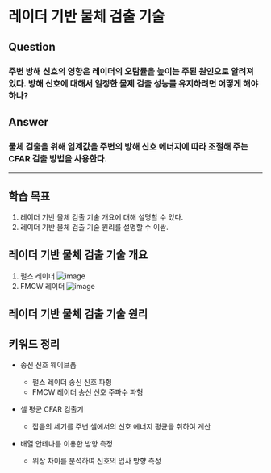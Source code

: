 # 레이더 기반 물체 검출 기술

## Question
### 주변 방해 신호의 영향은 레이더의 오탐률을 높이는 주된 원인으로 알려져 있다. 방해 신호에 대해서 일정한 물제 검출 성능를 유지하려면 어떻게 해야하나?

## Answer
### 물체 검출을 위해 임계값을 주변의 방해 신호 에너지에 따라 조절해 주는 CFAR 검출 방법을 사용한다.

--- 

## 학습 목표
1. 레이더 기반 물체 검출 기술 개요에 대해 설명할 수 있다.
2. 레이더 기반 물체 검출 기술 원리를 설명할 수 이싿.

## 레이더 기반 물체 검출 기술 개요
1. 펄스 레이더
    ![image](https://user-images.githubusercontent.com/68180205/148529758-0cdeb429-f5be-4a9c-8896-2606380aa366.png)
2. FMCW 레이더
    ![image](https://user-images.githubusercontent.com/68180205/148529931-82a0ee1c-1bdb-4ceb-bc53-db7c3b2d7b63.png)

## 레이더 기반 물체 검출 기술 원리


## 키워드 정리
* 송신 신호 웨이브폼
    * 펄스 레이더 송신 신호 파형
    * FMCW 레이더 송신 신호 주파수 파형

* 셀 평균 CFAR 검출기
  * 잡음의 세기를 주변 셀에서의 신호 에너지 평균을 취하여 계산

* 배열 안테나를 이용한 방향 측정
  * 위상 차이를 분석하여 신호의 입사 방향 측정